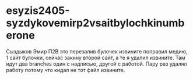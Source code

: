 # esyzis2405-syzdykovemirp2vsaitbylochkinumberone
Сыздыков Эмир П2В это перезалив булочек извините поправил медию, 1 cайт булочки, сейчас закину второй сайт, а те я удалил извините. Там идут два branches один с надписью, другой с работой. Пару раз удалял работу потому что кидал не тот файл извините.
